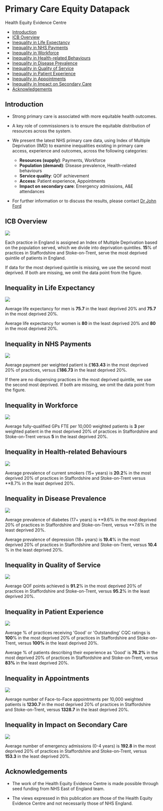 # Primary Care Equity Datapack
Health Equity Evidence Centre

- [Introduction](#introduction)
- [ICB Overview](#icb-overview)
- [Inequality in Life Expectancy](#inequality-in-life-expectancy)
- [Inequality in NHS Payments](#inequality-in-nhs-payments)
- [Inequality in Workforce](#inequality-in-workforce)
- [Inequality in Health-related
  Behaviours](#inequality-in-health-related-behaviours)
- [Inequality in Disease Prevalence](#inequality-in-disease-prevalence)
- [Inequality in Quality of Service](#inequality-in-quality-of-service)
- [Inequality in Patient Experience](#inequality-in-patient-experience)
- [Inequality in Appointments](#inequality-in-appointments)
- [Inequality in Impact on Secondary
  Care](#inequality-in-impact-on-secondary-care)
- [Acknowledgements](#acknowledgements)

## Introduction

- Strong primary care is associated with more equitable health outcomes.

- A key role of commissioners is to ensure the equitable distribution of
  resources across the system.

- We present the latest NHS primary care data, using Index of Multiple
  Deprivation (IMD) to examine inequalities existing in primary care
  access, experience and outcomes, across the following categories:

  - **Resources (supply)**: Payments, Workforce
  - **Population (demand)**: Disease prevalence, Health-related
    behaviours
  - **Service quality**: QOF achievement
  - **Access**: Patient experience, Appointments
  - **Impact on secondary care**: Emergency admissions, A&E attendances

- For further information or to discuss the results, please contact [Dr
  John Ford](j.a.ford@qmul.ac.uk)

## ICB Overview

![](figure-commonmark/overview-1.png)

Each practice in England is assigned an Index of Multiple Deprivation
based on the population served, which we divide into deprivation
quintiles. **15**% of practices in Staffordshire and Stoke-on-Trent,
serve the most deprived quintile of patients in England.

If data for the most deprived quintile is missing, we use the second
most deprived. If both are missing, we omit the data point from the
figure.

## Inequality in Life Expectancy

![](figure-commonmark/Life_Expectancy-1.png)

Average life expectancy for men is **75.7** in the least deprived 20%
and **75.7** in the most deprived 20%.

Average life expectancy for women is **80** in the least deprived 20%
and **80** in the most deprived 20%.

## Inequality in NHS Payments

![](figure-commonmark/payments-1.png)

Average payment per weighted patient is £**163.43** in the most deprived
20% of practices, versus £**186.73** in the least deprived 20%.

If there are no dispensing practices in the most deprived quintile, we
use the second most deprived. If both are missing, we omit the data
point from the figure.

## Inequality in Workforce

![](figure-commonmark/workforce-1.png)

Average fully-qualified GPs FTE per 10,000 weighted patients is **3**
per weighted patient in the most deprived 20% of practices in
Staffordshire and Stoke-on-Trent versus **5** in the least deprived 20%.

## Inequality in Health-related Behaviours

![](figure-commonmark/behaviours-1.png)

Average prevalence of current smokers (15+ years) is **20.2**% in the
most deprived 20% of practices in Staffordshire and Stoke-on-Trent
versus \*\*8.7% in the least deprived 20%.

## Inequality in Disease Prevalence

![](figure-commonmark/prevalence-1.png)

Average prevalence of diabetes (17+ years) is **9.6% in the most
deprived 20% of practices in Staffordshire and Stoke-on-Trent, versus
**7.6% in the least deprived 20%.

Average prevalence of depression (18+ years) is **19.4**% in the most
deprived 20% of practices in Staffordshire and Stoke-on-Trent, versus
**10.4** % in the least deprived 20%.

## Inequality in Quality of Service

![](figure-commonmark/quality-1.png)

Average QOF points achieved is **91.2**% in the most deprived 20% of
practices in Staffordshire and Stoke-on-Trent, versus **95.2**% in the
least deprived 20%.

## Inequality in Patient Experience

![](figure-commonmark/exp-1.png)

Average % of practices receiving 'Good' or 'Outstanding' CQC ratings is
**100**% in the most deprived 20% of practices in Staffordshire and
Stoke-on-Trent, versus **100%** in the least deprived 20%.

Average % of patients describing their experience as 'Good' is **76.2%**
in the most deprived 20% of practices in Staffordshire and
Stoke-on-Trent, versus **83%** in the least deprived 20%.

## Inequality in Appointments

![](figure-commonmark/appts-1.png)

Average number of Face-to-Face appointments per 10,000 weighted patients
is **1230.7** in the most deprived 20% of practices in Staffordshire and
Stoke-on-Trent, versus **1328.7** in the least deprived 20%.

## Inequality in Impact on Secondary Care

![](figure-commonmark/secondary-1.png)

Average number of emergency admissions (0-4 years) is **192.8** in the
most deprived 20% of practices in Staffordshire and Stoke-on-Trent,
versus **153.3** in the least deprived 20%.

## Acknowledgements

- The work of the Health Equity Evidence Centre is made possible through
  seed funding from NHS East of England team.

- The views expressed in this publication are those of the Health Equity
  Evidence Centre and not necessarily those of NHS England.
